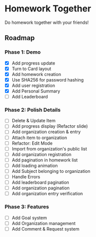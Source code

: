# Homework Together

Do homework together with your friends!

## Roadmap

### Phase 1: Demo

- [x] Add progress update
- [x] Turn to Card layout
- [x] Add homework creation
- [x] Use SHA256 for password hashing
- [x] Add user registration
- [x] Add Personal Summary
- [ ] Add Leaderboard

### Phase 2: Polish Details

- [ ] Delete & Update Item
- [ ] Add progress display (Refactor slide)
- [ ] Add organization creation & entry
- [ ] Attach item to organization
- [ ] Refactor: Edit Mode
- [ ] Import from organization's public list
- [ ] Add organization registration
- [ ] Add pagination in homework list
- [ ] Add loading animation
- [ ] Add Subject belonging to organization
- [ ] Handle Errors
- [ ] Add leaderboard pagination
- [ ] Add organization pagination
- [ ] Add organization entry verification

### Phase 3: Features

- [ ] Add Goal system
- [ ] Add Organization management
- [ ] Add Comment & Request system

